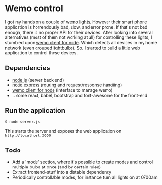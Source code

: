 # Wemo control
I got my hands on a couple of [wemo lights](http://www.belkin.com/us/p/P-F7C033/). However their smart phone application is horrendously bad, slow, and error prone. If that's not bad enough, there is no proper API for their devices. After looking into several alternatives (most of them not working at all) for controlling these lights, I stumbled upon [wemo client for node](https://github.com/timonreinhard/wemo-client). Which detects all devices in my home network (even grouped lightbulbs). So, I started to build a little web application to control these devices.

## Dependencies
* [node js](https://nodejs.org/) (server back end)
* [node express](http://expressjs.com/) (routing and request/response handling)
* [wemo client for node](https://github.com/timonreinhard/wemo-client) (interface to manage wemo)
* .. some react, babel, bootstrap and font-awesome for the front-end

## Run the application
    $ node server.js

This starts the server and exposes the web application on ```http://localhost:3000```

## Todo
* Add a 'mode' section, where it's possible to create modes and control multiple bulbs at once (and by certain rules)
* Extract frontend-stuff into a distable dependency
* Periodically controllable modes, for instance turn all lights on at 0700am
